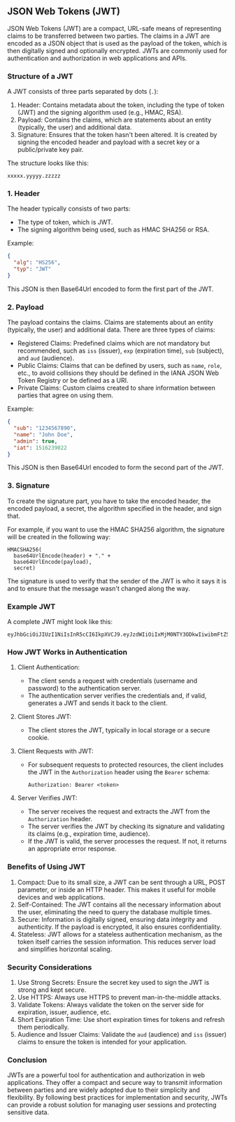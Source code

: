 ## JSON Web Tokens (JWT)

JSON Web Tokens (JWT) are a compact, URL-safe means of representing claims to be transferred between two parties. The claims in a JWT are encoded as a JSON object that is used as the payload of the token, which is then digitally signed and optionally encrypted. JWTs are commonly used for authentication and authorization in web applications and APIs.

### Structure of a JWT

A JWT consists of three parts separated by dots (`.`):

1. Header: Contains metadata about the token, including the type of token (JWT) and the signing algorithm used (e.g., HMAC, RSA).
2. Payload: Contains the claims, which are statements about an entity (typically, the user) and additional data.
3. Signature: Ensures that the token hasn't been altered. It is created by signing the encoded header and payload with a secret key or a public/private key pair.

The structure looks like this:
```
xxxxx.yyyyy.zzzzz
```

### 1. Header

The header typically consists of two parts:
- The type of token, which is JWT.
- The signing algorithm being used, such as HMAC SHA256 or RSA.

Example:
```json
{
  "alg": "HS256",
  "typ": "JWT"
}
```
This JSON is then Base64Url encoded to form the first part of the JWT.

### 2. Payload

The payload contains the claims. Claims are statements about an entity (typically, the user) and additional data. There are three types of claims:
- Registered Claims: Predefined claims which are not mandatory but recommended, such as `iss` (issuer), `exp` (expiration time), `sub` (subject), and `aud` (audience).
- Public Claims: Claims that can be defined by users, such as `name`, `role`, etc., to avoid collisions they should be defined in the IANA JSON Web Token Registry or be defined as a URI.
- Private Claims: Custom claims created to share information between parties that agree on using them.

Example:
```json
{
  "sub": "1234567890",
  "name": "John Doe",
  "admin": true,
  "iat": 1516239022
}
```
This JSON is then Base64Url encoded to form the second part of the JWT.

### 3. Signature

To create the signature part, you have to take the encoded header, the encoded payload, a secret, the algorithm specified in the header, and sign that.

For example, if you want to use the HMAC SHA256 algorithm, the signature will be created in the following way:
```
HMACSHA256(
  base64UrlEncode(header) + "." +
  base64UrlEncode(payload),
  secret)
```
The signature is used to verify that the sender of the JWT is who it says it is and to ensure that the message wasn't changed along the way.

### Example JWT

A complete JWT might look like this:
```
eyJhbGciOiJIUzI1NiIsInR5cCI6IkpXVCJ9.eyJzdWIiOiIxMjM0NTY3ODkwIiwibmFtZSI6IkpvaG4gRG9lIiwiaWF0IjoxNTE2MjM5MDIyfQ.SflKxwRJSMeKKF2QT4fwpMeJf36POk6yJV_adQssw5c
```

### How JWT Works in Authentication

1. Client Authentication:
   - The client sends a request with credentials (username and password) to the authentication server.
   - The authentication server verifies the credentials and, if valid, generates a JWT and sends it back to the client.

2. Client Stores JWT:
   - The client stores the JWT, typically in local storage or a secure cookie.

3. Client Requests with JWT:
   - For subsequent requests to protected resources, the client includes the JWT in the `Authorization` header using the `Bearer` schema:
     ```
     Authorization: Bearer <token>
     ```

4. Server Verifies JWT:
   - The server receives the request and extracts the JWT from the `Authorization` header.
   - The server verifies the JWT by checking its signature and validating its claims (e.g., expiration time, audience).
   - If the JWT is valid, the server processes the request. If not, it returns an appropriate error response.

### Benefits of Using JWT

1. Compact: Due to its small size, a JWT can be sent through a URL, POST parameter, or inside an HTTP header. This makes it useful for mobile devices and web applications.
2. Self-Contained: The JWT contains all the necessary information about the user, eliminating the need to query the database multiple times.
3. Secure: Information is digitally signed, ensuring data integrity and authenticity. If the payload is encrypted, it also ensures confidentiality.
4. Stateless: JWT allows for a stateless authentication mechanism, as the token itself carries the session information. This reduces server load and simplifies horizontal scaling.

### Security Considerations

1. Use Strong Secrets: Ensure the secret key used to sign the JWT is strong and kept secure.
2. Use HTTPS: Always use HTTPS to prevent man-in-the-middle attacks.
3. Validate Tokens: Always validate the token on the server side for expiration, issuer, audience, etc.
4. Short Expiration Time: Use short expiration times for tokens and refresh them periodically.
5. Audience and Issuer Claims: Validate the `aud` (audience) and `iss` (issuer) claims to ensure the token is intended for your application.

### Conclusion

JWTs are a powerful tool for authentication and authorization in web applications. They offer a compact and secure way to transmit information between parties and are widely adopted due to their simplicity and flexibility. By following best practices for implementation and security, JWTs can provide a robust solution for managing user sessions and protecting sensitive data.